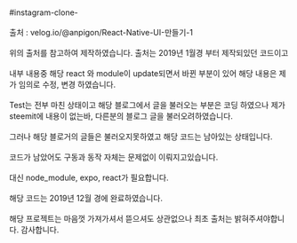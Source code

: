 <br>#instagram-clone-</br>
<br>출처 : velog.io/@anpigon/React-Native-UI-만들기-1</br>
<br>위의 출처를 참고하여 제작하였습니다. 출처는 2019년 1월경 부터 제작되있던 코드이고</br>
<br>내부 내용중 해당 react 와 module이 update되면서 바뀐 부분이 있어 해당 내용은 제가 임의로 수정, 변경 하였습니다.</br>
<br>Test는 전부 마친 상태이고 해당 블로그에서 글을 불러오는 부분은 코딩 하였으나 제가 steemit에 내용이 없는바, 다른분의 블로그 글을 불러오려하였습니다.</br>
<br>그러나 해당 블로거의 글들은 불러오지못하였고 해당 코드는 남아있는 상태입니다.</br>
<br>코드가 남았어도 구동과 동작 자체는 문제없이 이뤄지고있습니다.</br>
<br>대신 node_module, expo, react가 필요합니다.</br>
<br>해당 코드는 2019년 12월 경에 완료하였습니다.</br>
<br>해당 프로젝트는 마음껏 가져가셔서 뜯으셔도 상관없으나 최초 출처는 밝혀주셔야합니다. 감사합니다.</br>
